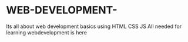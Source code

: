 # WEB-DEVELOPMENT-
Its all about web development basics using HTML CSS JS
All needed for learning webdevelopment is here
